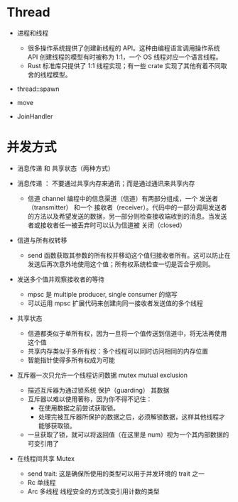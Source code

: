 # Thread

- 进程和线程
    - 很多操作系统提供了创建新线程的 API。这种由编程语言调用操作系统 API 创建线程的模型有时被称为 1:1，一个 OS 线程对应一个语言线程。
    - Rust 标准库只提供了 1:1 线程实现；有一些 crate 实现了其他有着不同取舍的线程模型。

- thread::spawn
- move 
- JoinHandler

# 并发方式
- 消息传递 和 共享状态（两种方式）

- 消息传递 ： 不要通过共享内存来通讯；而是通过通讯来共享内存
    - 信道 channel 编程中的信息渠道（信道）有两部分组成，一个 发送者（transmitter） 和一个 接收者（receiver）。代码中的一部分调用发送者的方法以及希望发送的数据，另一部分则检查接收端收到的消息。当发送者或接收者任一被丢弃时可以认为信道被 关闭（closed）

- 信道与所有权转移
    - send 函数获取其参数的所有权并移动这个值归接收者所有。这可以防止在发送后再次意外地使用这个值；所有权系统检查一切是否合乎规则。

- 发送多个值并观察接收者的等待
    - mpsc 是 multiple producer, single consumer 的缩写
    - 可以运用 mpsc 扩展代码来创建向同一接收者发送值的多个线程

- 共享状态
    - 信道都类似于单所有权，因为一旦将一个值传送到信道中，将无法再使用这个值
    - 共享内存类似于多所有权：多个线程可以同时访问相同的内存位置
    - 智能指针使得多所有权成为可能

- 互斥器一次只允许一个线程访问数据 mutex mutual exclusion
    - 描述互斥器为通过锁系统 保护（guarding） 其数据
    - 互斥器以难以使用著称，因为你不得不记住：
        - 在使用数据之前尝试获取锁。
        - 处理完被互斥器所保护的数据之后，必须解锁数据，这样其他线程才能够获取锁。
    - 一旦获取了锁，就可以将返回值（在这里是 num）视为一个其内部数据的可变引用了

- 在线程间共享 Mutex<T>
    - send trait: 这是确保所使用的类型可以用于并发环境的 trait 之一
    - Rc<T> 单线程
    - Arc<T> 多线程 线程安全的方式改变引用计数的类型

